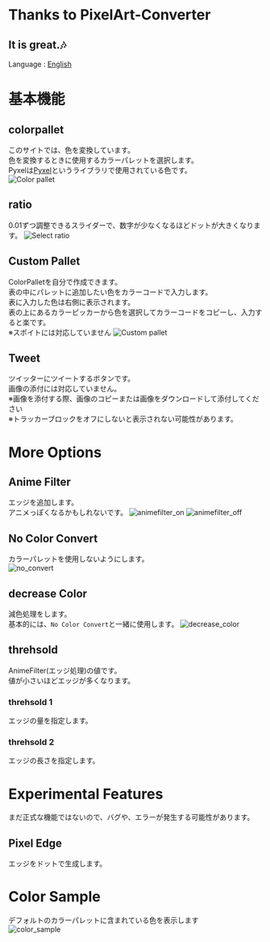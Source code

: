 # Thanks to PixelArt-Converter

## It is great.🎶

Language : [English](README.md)  
# 基本機能
## colorpallet
このサイトでは、色を変換しています。  
色を変換するときに使用するカラーパレットを選択します。  
Pyxelは[Pyxel](https://github.com/kitao/pyxel)というライブラリで使用されている色です。  
![Color pallet](./image/pallet.png)

## ratio
0.01ずつ調整できるスライダーで、数字が少なくなるほどドットが大きくなります。
![Select ratio](./image/ratio.png)

## Custom Pallet
ColorPalletを自分で作成できます。  
表の中にパレットに追加したい色をカラーコードで入力します。  
表に入力した色は右側に表示されます。  
表の上にあるカラーピッカーから色を選択してカラーコードをコピーし、入力すると楽です。  
※スポイトには対応していません
![Custom pallet](./image/custom.png)

## Tweet
ツイッターにツイートするボタンです。  
画像の添付には対応していません。  
※画像を添付する際、画像のコピーまたは画像をダウンロードして添付してください  
※トラッカーブロックをオフにしないと表示されない可能性があります。  

# More Options
## Anime Filter
エッジを追加します。  
アニメっぽくなるかもしれないです。
![animefilter_on](./image/anime.png)
![animefilter_off](./image/anime2.jpg)

## No Color Convert
カラーパレットを使用しないようにします。  
![no_convert](./image/no_convert.jpg)

## decrease Color
減色処理をします。  
基本的には、``No Color Convert``と一緒に使用します。
![decrease_color](./image/decrease.jpg)

## threhsold
AnimeFilter(エッジ処理)の値です。  
値が小さいほどエッジが多くなります。  
### threhsold 1
エッジの量を指定します。
### threhsold 2
エッジの長さを指定します。

# Experimental Features
まだ正式な機能ではないので、バグや、エラーが発生する可能性があります。  
## Pixel Edge
エッジをドットで生成します。

# Color Sample
デフォルトのカラーパレットに含まれている色を表示します  
![color_sample](./image/sample.png)
